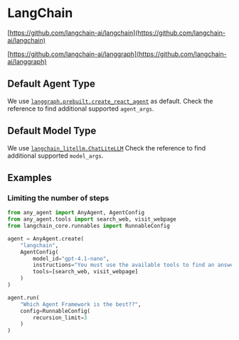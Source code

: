 # LangChain

[https://github.com/langchain-ai/langchain](https://github.com/langchain-ai/langchain)

[https://github.com/langchain-ai/langgraph](https://github.com/langchain-ai/langgraph)

## Default Agent Type

We use [`langgraph.prebuilt.create_react_agent`](https://langchain-ai.github.io/langgraph/reference/agents/?h=create_rea#langgraph.prebuilt.chat_agent_executor.create_react_agent) as default.
Check the reference to find additional supported `agent_args`.

## Default Model Type

We use [`langchain_litellm.ChatLiteLLM`](https://python.langchain.com/docs/integrations/chat/litellm/#chatlitellm)
Check the reference to find additional supported `model_args`.

## Examples

### Limiting the number of steps

```python
from any_agent import AnyAgent, AgentConfig
from any_agent.tools import search_web, visit_webpage
from langchain_core.runnables import RunnableConfig

agent = AnyAgent.create(
    "langchain",
    AgentConfig(
        model_id="gpt-4.1-nano",
        instructions="You must use the available tools to find an answer",
        tools=[search_web, visit_webpage]
    )
)

agent.run(
    "Which Agent Framework is the best??",
    config=RunnableConfig(
        recursion_limit=3
    )
)
```
